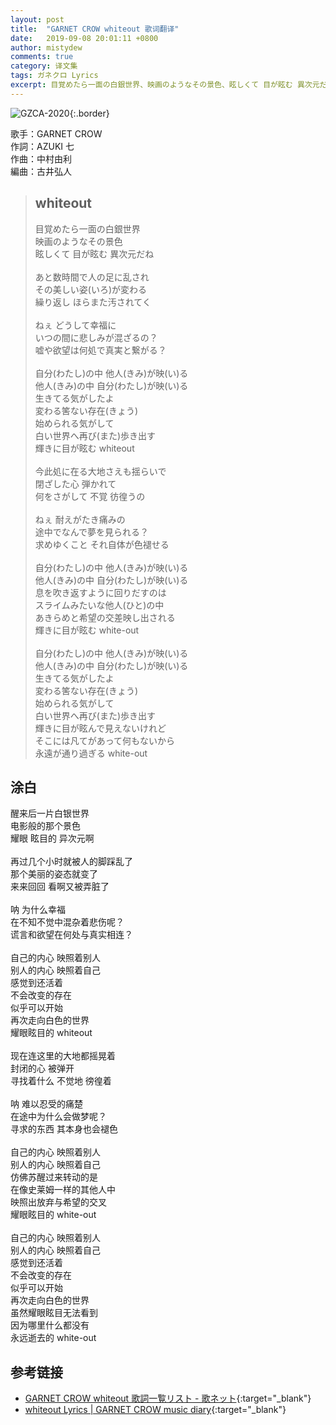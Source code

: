 ```yaml
---
layout: post
title:  "GARNET CROW whiteout 歌词翻译"
date:   2019-09-08 20:01:11 +0800
author: mistydew
comments: true
category: 译文集
tags: ガネクロ Lyrics
excerpt: 目覚めたら一面の白銀世界、映画のようなその景色、眩しくて 目が眩む 異次元だね。
---
```

![GZCA-2020](https://crowsub.github.io/images/discography/single/GZCA-2020.jpg){:.border}

歌手：GARNET CROW<br>
作詞：AZUKI 七<br>
作曲：中村由利<br>
編曲：古井弘人

<blockquote class="lyric-original">
  <h2>whiteout</h2>
  <p>
    目覚めたら一面の白銀世界<br>
    映画のようなその景色<br>
    眩しくて 目が眩む 異次元だね<br>
    <br>
    あと数時間で人の足に乱され<br>
    その美しい姿(いろ)が変わる<br>
    繰り返し ほらまた汚されてく<br>
    <br>
    ねぇ どうして幸福に<br>
    いつの間に悲しみが混ざるの？<br>
    嘘や欲望は何処で真実と繋がる？<br>
    <br>
    自分(わたし)の中 他人(きみ)が映(い)る<br>
    他人(きみ)の中 自分(わたし)が映(い)る<br>
    生きてる気がしたよ<br>
    変わる筈ない存在(きょう)<br>
    始められる気がして<br>
    白い世界へ再び(また)歩き出す<br>
    輝きに目が眩む whiteout<br>
    <br>
    今此処に在る大地さえも揺らいで<br>
    閉ざした心 弾かれて<br>
    何をさがして 不覚 彷徨うの<br>
    <br>
    ねぇ 耐えがたき痛みの<br>
    途中でなんで夢を見られる？<br>
    求めゆくこと それ自体が色褪せる<br>
    <br>
    自分(わたし)の中 他人(きみ)が映(い)る<br>
    他人(きみ)の中 自分(わたし)が映(い)る<br>
    息を吹き返すように回りだすのは<br>
    スライムみたいな他人(ひと)の中<br>
    あきらめと希望の交差映し出される<br>
    輝きに目が眩む white-out<br>
    <br>
    自分(わたし)の中 他人(きみ)が映(い)る<br>
    他人(きみ)の中 自分(わたし)が映(い)る<br>
    生きてる気がしたよ<br>
    変わる筈ない存在(きょう)<br>
    始められる気がして<br>
    白い世界へ再び(また)歩き出す<br>
    輝きに目が眩んで見えないけれど<br>
    そこには凡てがあって何もないから<br>
    永遠が通り過ぎる white-out
  </p>
</blockquote>

<div class="lyric-translation">
  <h2>涂白</h2>
  <p>
    醒来后一片白银世界<br>
    电影般的那个景色<br>
    耀眼 眩目的 异次元啊<br>
    <br>
    再过几个小时就被人的脚踩乱了<br>
    那个美丽的姿态就变了<br>
    来来回回 看啊又被弄脏了<br>
    <br>
    呐 为什么幸福<br>
    在不知不觉中混杂着悲伤呢？<br>
    谎言和欲望在何处与真实相连？<br>
    <br>
    自己的内心 映照着别人<br>
    别人的内心 映照着自己<br>
    感觉到还活着<br>
    不会改变的存在<br>
    似乎可以开始<br>
    再次走向白色的世界<br>
    耀眼眩目的 whiteout<br>
    <br>
    现在连这里的大地都摇晃着<br>
    封闭的心 被弹开<br>
    寻找着什么 不觉地 徬徨着<br>
    <br>
    呐 难以忍受的痛楚<br>
    在途中为什么会做梦呢？<br>
    寻求的东西 其本身也会褪色<br>
    <br>
    自己的内心 映照着别人<br>
    别人的内心 映照着自己<br>
    仿佛苏醒过来转动的是<br>
    在像史莱姆一样的其他人中<br>
    映照出放弃与希望的交叉<br>
    耀眼眩目的 white-out<br>
    <br>
    自己的内心 映照着别人<br>
    别人的内心 映照着自己<br>
    感觉到还活着<br>
    不会改变的存在<br>
    似乎可以开始<br>
    再次走向白色的世界<br>
    虽然耀眼眩目无法看到<br>
    因为哪里什么都没有<br>
    永远逝去的 white-out
  </p>
</div>

## 参考链接

* [GARNET CROW whiteout 歌詞一覧リスト - 歌ネット](https://www.uta-net.com/song/20125/){:target="_blank"}
* [whiteout Lyrics \| GARNET CROW music diary](https://crowsub.github.io/lyrics/original/whiteout.html){:target="_blank"}
